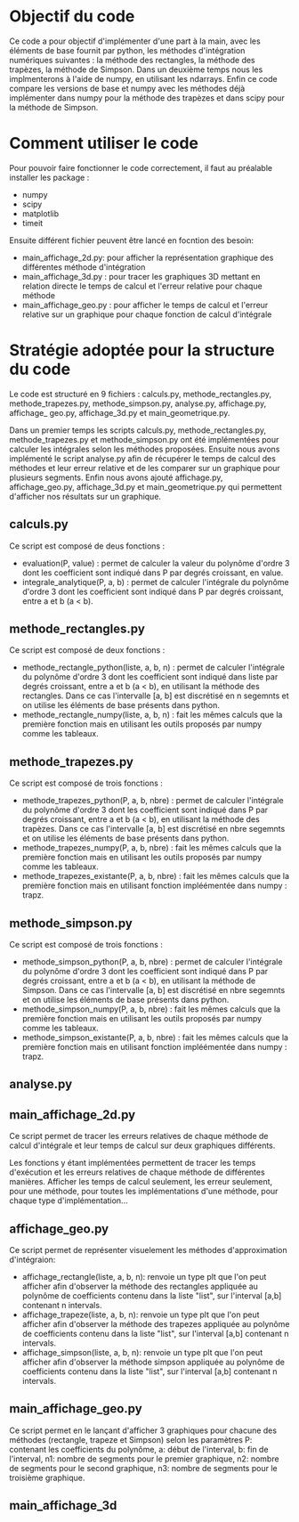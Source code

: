 # Objectif du code
Ce code a pour objectif d'implémenter d'une part à la main, avec les éléments de base fournit par python, les méthodes d'intégration numériques suivantes : la méthode des rectangles, la méthode des trapèzes, la méthode de Simpson. Dans un deuxième temps nous les implmenterons à l'aide de numpy, en utilisant les ndarrays. Enfin ce code compare les versions de base et numpy avec les méthodes déjà implémenter dans numpy pour la méthode des trapèzes et dans scipy pour la méthode de Simpson.


# Comment utiliser le code

Pour pouvoir faire fonctionner le code correctement, il faut au préalable installer les package : 
- numpy
- scipy
- matplotlib
- timeit

Ensuite différent fichier peuvent être lancé en focntion des besoin: 
- main_affichage_2d.py: pour afficher la représentation graphique des différentes méthode d'intégration
- main_affichage_3d.py : pour tracer les graphiques 3D mettant en relation directe le temps de calcul et l'erreur relative pour chaque méthode
- main_affichage_geo.py : pour afficher le temps de calcul et l'erreur relative sur un graphique pour chaque fonction de calcul d'intégrale

# Stratégie adoptée pour la structure du code

Le code est structuré en 9 fichiers : calculs.py, methode_rectangles.py, methode_trapezes.py, methode_simpson.py, analyse.py, affichage.py, affichage_
geo.py, affichage_3d.py et main_geometrique.py.

Dans un premier temps les scripts calculs.py, methode_rectangles.py, methode_trapezes.py et methode_simpson.py ont été implémentées pour calculer les intégrales selon les méthodes proposées. Ensuite nous avons implémenté le script analyse.py afin de récupérer le temps de calcul des méthodes et leur erreur relative et de les comparer sur un graphique pour plusieurs segments. Enfin nous avons ajouté affichage.py, affichage_geo.py, affichage_3d.py et main_geometrique.py qui permettent d'afficher nos résultats sur un graphique.

## calculs.py

Ce script est composé de deus fonctions : 
- evaluation(P, value) : permet de calculer la valeur du polynôme d'ordre 3 dont les coefficient sont indiqué dans P par degrés croissant, en value.
- integrale_analytique(P, a, b) : permet de calculer l'intégrale du polynôme d'ordre 3 dont les coefficient sont indiqué dans P par degrés croissant, entre a et b (a < b).

## methode_rectangles.py

Ce script est composé de deux fonctions : 
- methode_rectangle_python(liste, a, b, n) : permet de calculer l'intégrale du polynôme d'ordre 3 dont les coefficient sont indiqué dans liste par degrés croissant, entre a et b (a < b), en utilisant la méthode des rectangles. Dans ce cas l'intervalle [a, b] est discrétisé en n segemnts et on utilise les éléments de base présents dans python.
- methode_rectangle_numpy(liste, a, b, n) : fait les mêmes calculs que la première fonction mais en utilisant les outils proposés par numpy comme les tableaux.

## methode_trapezes.py

Ce script est composé de trois fonctions : 
- methode_trapezes_python(P, a, b, nbre) : permet de calculer l'intégrale du polynôme d'ordre 3 dont les coefficient sont indiqué dans P par degrés croissant, entre a et b (a < b), en utilisant la méthode des trapèzes. Dans ce cas l'intervalle [a, b] est discrétisé en nbre segemnts et on utilise les éléments de base présents dans python.
- methode_trapezes_numpy(P, a, b, nbre) : fait les mêmes calculs que la première fonction mais en utilisant les outils proposés par numpy comme les tableaux.
- methode_trapezes_existante(P, a, b, nbre) : fait les mêmes calculs que la première fonction mais en utilisant fonction impléémentée dans numpy : trapz.


## methode_simpson.py

Ce script est composé de trois fonctions : 
- methode_simpson_python(P, a, b, nbre) : permet de calculer l'intégrale du polynôme d'ordre 3 dont les coefficient sont indiqué dans P par degrés croissant, entre a et b (a < b), en utilisant la méthode de Simpson. Dans ce cas l'intervalle [a, b] est discrétisé en nbre segemnts et on utilise les éléments de base présents dans python.
- methode_simpson_numpy(P, a, b, nbre) : fait les mêmes calculs que la première fonction mais en utilisant les outils proposés par numpy comme les tableaux.
- methode_simpson_existante(P, a, b, nbre) : fait les mêmes calculs que la première fonction mais en utilisant fonction impléémentée dans numpy : trapz.

## analyse.py




## main_affichage_2d.py

Ce script permet de tracer les erreurs relatives de chaque méthode de calcul d'intégrale et leur temps de calcul sur deux graphiques différents.

Les fonctions y étant implémentées permettent de tracer les temps d'exécution et les erreurs relatives de chaque méthode de différentes manières. Afficher les temps de calcul seulement, les erreur seulement, pour une méthode, pour toutes les implémentations d'une méthode, pour chaque type d'implémentation...

## affichage_geo.py

Ce script permet de représenter visuelement les méthodes d'approximation d'intégraion:
- affichage_rectangle(liste, a, b, n): renvoie un type plt que l'on peut afficher afin d'observer la méthode des rectangles appliquée au polynôme de coefficients contenu dans la liste "list", sur l'interval [a,b] contenant n intervals.
- affichage_trapeze(liste, a, b, n): renvoie un type plt que l'on peut afficher afin d'observer la méthode des trapezes appliquée au polynôme de coefficients contenu dans la liste "list", sur l'interval [a,b] contenant n intervals.
- affichage_simpson(liste, a, b, n): renvoie un type plt que l'on peut afficher afin d'observer la méthode simpson appliquée au polynôme de coefficients contenu dans la liste "list", sur l'interval [a,b] contenant n intervals.
 
## main_affichage_geo.py
Ce script permet en le lançant d'afficher 3 graphiques pour chacune des méthodes (rectangle, trapeze et Simpson) selon les paramètres P: contenant les coefficients du polynôme, a: début de l'interval, b: fin de l'interval, n1: nombre de segments pour le premier graphique, n2: nombre de segments pour le second graphique, n3: nombre de segments pour le troisième graphique.

## main_affichage_3d



